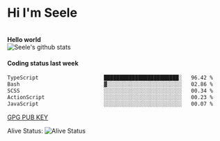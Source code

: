<h1>Hi I'm Seele</h1>
<br>
<b> Hello world</b>
<br>
<img src="https://github-readme-stats-eight-jade.vercel.app/api?username=Seele0oO&show_icons=true&icon_color=0366d6&bg_color=ffffff&hide_title=true&hide=contribs&include_all_commits=true" alt="Seele's github stats"/>
<br>

<h4>Coding status last week </h4>

<!--START_SECTION:waka-->

```txt
TypeScript                     ████████████████████████░   96.42 %
Bash                           ▓░░░░░░░░░░░░░░░░░░░░░░░░   02.86 %
SCSS                           ░░░░░░░░░░░░░░░░░░░░░░░░░   00.34 %
ActionScript                   ░░░░░░░░░░░░░░░░░░░░░░░░░   00.23 %
JavaScript                     ░░░░░░░░░░░░░░░░░░░░░░░░░   00.07 %
```

<!--END_SECTION:waka-->



[GPG PUB KEY](https://keys.openpgp.org/vks/v1/by-fingerprint/3FCE91BF5B9666B55B67213C4C57B7824A5B6680)

Alive Status: ![Alive Status](	https://hc.dvd.moe/badge/60bc779b-9835-415f-9cb9-15fd9d/ZsLaAAbE.svg)
